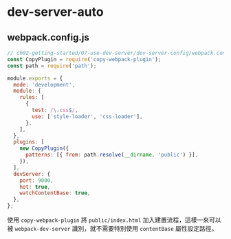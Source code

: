 # dev-server-auto

## webpack.config.js

```js
// ch02-getting-started/07-use-dev-server/dev-server-config/webpack.config.js
const CopyPlugin = require('copy-webpack-plugin');
const path = require('path');

module.exports = {
  mode: 'development',
  module: {
    rules: [
      {
        test: /\.css$/,
        use: ['style-loader', 'css-loader'],
      },
    ],
  },
  plugins: [
    new CopyPlugin({
      patterns: [{ from: path.resolve(__dirname, 'public') }],
    }),
  ],
  devServer: {
    port: 9000,
    hot: true,
    watchContentBase: true,
  },
};
```

使用 `copy-webpack-plugin` 將 `public/index.html` 加入建置流程，這樣一來可以被 `webpack-dev-server` 識別，就不需要特別使用 `contentBase` 屬性設定路徑。
